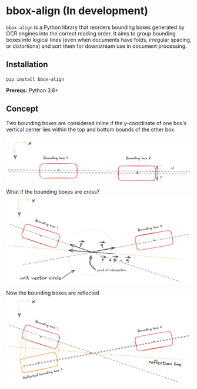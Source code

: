 # bbox-align (In development)

`bbox-align` is a Python library that reorders bounding boxes generated by OCR engines into the correct reading order. It aims to group bounding boxes into logical lines (even when documents have folds, irregular spacing, or distortions) and sort them for downstream use in document processing.

## Installation

`pip install bbox-align`

**Prereqs:** Python 3.8+

## Concept
Two bounding boxes are considered inline if the y-coordinate of one box's vertical center lies within the top and bottom bounds of the other box.

<img src="https://raw.githubusercontent.com/doctor-entropy/bbox-align/main/images/parallel.png" alt="parallel" style="width:1000px;"/>

What if the bounding boxes are cross?
<img src="https://raw.githubusercontent.com/doctor-entropy/bbox-align/main/images/cross.png" alt="parallel" style="width:1000px;"/>

Now the bounding boxes are reflected
<img src="https://raw.githubusercontent.com/doctor-entropy/bbox-align/main/images/reflected.png" alt="parallel" style="width:1000px;"/>
